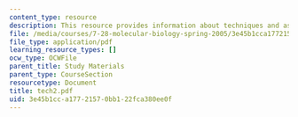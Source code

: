 ```yaml
---
content_type: resource
description: This resource provides information about techniques and assay for.
file: /media/courses/7-28-molecular-biology-spring-2005/3e45b1cca17721570bb122fca380ee0f_tech2.pdf
file_type: application/pdf
learning_resource_types: []
ocw_type: OCWFile
parent_title: Study Materials
parent_type: CourseSection
resourcetype: Document
title: tech2.pdf
uid: 3e45b1cc-a177-2157-0bb1-22fca380ee0f
---
```

